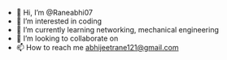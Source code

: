- 👋 Hi, I’m @Raneabhi07
- 👀 I’m interested in coding
- 🌱 I’m currently learning networking, mechanical engineering
- 💞️ I’m looking to collaborate on 
- 📫 How to reach me abhijeetrane121@gmail.com

<!---
Raneabhi07/Raneabhi07 is a ✨ special ✨ repository because its `README.md` (this file) appears on your GitHub profile.
You can click the Preview link to take a look at your changes.
--->
